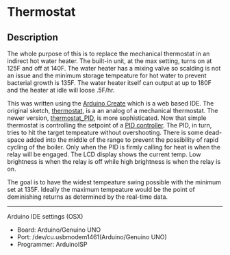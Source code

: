 # Thermostat

## Description
The whole purpose of this is to replace the mechanical thermostat in an indirect hot water heater.  The built-in unit, at the max setting, turns on at 125F and off at 140F.  The water heater has a mixing valve so scalding is not an issue and the minimum storage tempeature for hot water to prevent bacterial growth is 135F.  The water heater itself can output at up to 180F and the heater at idle will loose .5F/hr.

This was written using the [Arduino Create](https://create.arduino.cc) which is a web based IDE.  The original sketch, [thermostat](https://create.arduino.cc/editor/shepner/bee4baca-0dba-47e2-9222-cc4cdaee5413/preview), is a an analog of a mechanical thermostat.  The newer version, [thermostat_PID](https://create.arduino.cc/editor/shepner/c575e711-e72f-412a-a6ef-6e209f8f05ce/preview), is more sophisticated.  Now that simple thermostat is controlling the setpoint of a [PID controller](https://en.wikipedia.org/wiki/PID_controller).  The PID, in turn, tries to hit the target tempeature without overshooting.  There is some dead-space added into the middle of the range to prevent the possibility of rapid cycling of the boiler.  Only when the PID is firmly calling for heat is when the relay will be engaged.  The LCD display shows the current temp.  Low brightness is when the relay is off while high brightness is when the relay is on.

The goal is to have the widest tempeature swing possible with the minimum set at 135F.  Ideally the maximum tempeature would be the point of deminishing returns as determined by the real-time data.

---

Arduino IDE settings (OSX)
* Board: Arduino/Genuino UNO
* Port: /dev/cu.usbmodem1461(Arduino/Genuino UNO)
* Programmer: ArduinoISP
